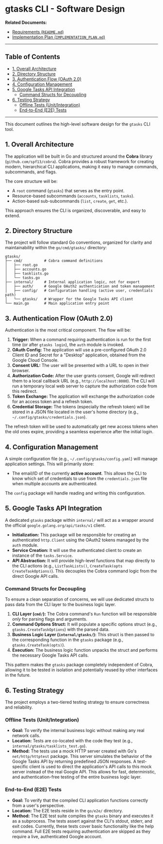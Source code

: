 # gtasks CLI - Software Design

**Related Documents:**
- [Requirements (`README.md`)](./README.md)
- [Implementation Plan (`IMPLEMENTATION_PLAN.md`)](./IMPLEMENTATION_PLAN.md)

---

## Table of Contents

- [1. Overall Architecture](#1-overall-architecture)
- [2. Directory Structure](#2-directory-structure)
- [3. Authentication Flow (OAuth 2.0)](#3-authentication-flow-oauth-20)
- [4. Configuration Management](#4-configuration-management)
- [5. Google Tasks API Integration](#5-google-tasks-api-integration)
  - [Command Structs for Decoupling](#command-structs-for-decoupling)
- [6. Testing Strategy](#6-testing-strategy)
  - [Offline Tests (Unit/Integration)](#offline-tests-unitintegration)
  - [End-to-End (E2E) Tests](#end-to-end-e2e-tests)

---

This document outlines the high-level software design for the `gtasks` CLI tool.

## 1. Overall Architecture

The application will be built in Go and structured around the **Cobra** library (`github.com/spf13/cobra`). Cobra provides a robust framework for creating modern, hierarchical CLI applications, making it easy to manage commands, subcommands, and flags.

The core structure will be:
- A `root` command (`gtasks`) that serves as the entry point.
- Resource-based subcommands (`accounts`, `tasklists`, `tasks`).
- Action-based sub-subcommands (`list`, `create`, `get`, etc.).

This approach ensures the CLI is organized, discoverable, and easy to extend.

## 2. Directory Structure

The project will follow standard Go conventions, organized for clarity and maintainability within the `go/cmd/gtasks/` directory:

```
gtasks/
├── cmd/          # Cobra command definitions
│   ├── root.go
│   ├── accounts.go
│   ├── tasklists.go
│   └── tasks.go
├── internal/     # Internal application logic, not for export
│   ├── auth/     # Google OAuth2 authentication and token management
│   ├── config/   # Configuration handling (active user, credentials path)
│   └── gtasks/   # Wrapper for the Google Tasks API client
└── main.go       # Main application entry point
```

## 3. Authentication Flow (OAuth 2.0)

Authentication is the most critical component. The flow will be:

1.  **Trigger:** When a command requiring authentication is run for the first time (or after `gtasks login`), the `auth` module is invoked.
2.  **OAuth Config:** The application will use a pre-configured OAuth 2.0 Client ID and Secret for a "Desktop" application, obtained from the Google Cloud Console.
3.  **Consent URL:** The user will be presented with a URL to open in their browser.
4.  **Authorization Code:** After the user grants consent, Google will redirect them to a local callback URL (e.g., `http://localhost:8080`). The CLI will run a temporary local web server to capture the authorization code from this redirect.
5.  **Token Exchange:** The application will exchange the authorization code for an access token and a refresh token.
6.  **Credential Storage:** The tokens (especially the refresh token) will be stored in a JSON file located in the user's home directory (e.g., `~/.config/gtasks/credentials.json`).

The refresh token will be used to automatically get new access tokens when the old ones expire, providing a seamless experience after the initial login.

## 4. Configuration Management

A simple configuration file (e.g., `~/.config/gtasks/config.yaml`) will manage application settings. This will primarily store:
- The email/ID of the currently **active account**. This allows the CLI to know which set of credentials to use from the `credentials.json` file when multiple accounts are authenticated.

The `config` package will handle reading and writing this configuration.

## 5. Google Tasks API Integration

A dedicated `gtasks` package within `internal/` will act as a wrapper around the official `google.golang.org/api/tasks/v1` client.

- **Initialization:** This package will be responsible for creating an authenticated `http.Client` using the OAuth2 tokens managed by the `auth` module.
- **Service Creation:** It will use the authenticated client to create an instance of the `tasks.Service`.
- **API Abstraction:** It will provide high-level functions that map directly to the CLI actions (e.g., `ListTaskLists()`, `CreateTask(opts CreateTaskOptions)`). This decouples the Cobra command logic from the direct Google API calls.

### Command Structs for Decoupling

To ensure a clean separation of concerns, we will use dedicated structs to pass data from the CLI layer to the business logic layer.

1.  **CLI Layer (`cmd/`):** The Cobra command's `Run` function will be responsible *only* for parsing flags and arguments.
2.  **Command Options Struct:** It will populate a specific options struct (e.g., `gtasks.CreateTaskOptions`) with the parsed data.
3.  **Business Logic Layer (`internal/gtasks/`):** This struct is then passed to the corresponding function in the `gtasks` package (e.g., `gtasks.CreateTask(opts)`).
4.  **Execution:** The business logic function unpacks the struct and performs the necessary Google Tasks API calls.

This pattern makes the `gtasks` package completely independent of Cobra, allowing it to be tested in isolation and potentially reused by other interfaces in the future.

## 6. Testing Strategy

The project employs a two-tiered testing strategy to ensure correctness and reliability.

### Offline Tests (Unit/Integration)

- **Goal:** To verify the internal business logic without making any real network calls.
- **Location:** Tests are co-located with the code they test (e.g., `internal/gtasks/tasklists_test.go`).
- **Method:** The tests use a mock HTTP server created with Go's `net/http/httptest` package. This server simulates the behavior of the Google Tasks API by returning predefined JSON responses. A test-specific client is used to direct the application's API calls to this mock server instead of the real Google API. This allows for fast, deterministic, and authentication-free testing of the entire business logic layer.

### End-to-End (E2E) Tests

- **Goal:** To verify that the compiled CLI application functions correctly from a user's perspective.
- **Location:** The E2E tests reside in the `go/e2e/` directory.
- **Method:** The E2E test suite compiles the `gtasks` binary and executes it as a subprocess. The tests assert against the CLI's stdout, stderr, and exit codes. Currently, these tests cover basic functionality like the help command. Full E2E tests requiring authentication are skipped as they require a live, authenticated Google account.